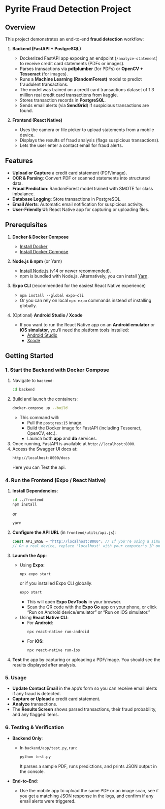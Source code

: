 # Pyrite Fraud Detection Project

## Overview

This project demonstrates an end-to-end **fraud detection** workflow:

1. **Backend (FastAPI + PostgreSQL)**  
   - Dockerized FastAPI app exposing an endpoint (`/analyze-statement`) to receive credit card statements (PDFs or images).  
   - Parses transactions via **pdfplumber** (for PDFs) or **OpenCV + Tesseract** (for images).  
   - Runs a **Machine Learning (RandomForest)** model to predict fraudulent transactions.
   - The model was trained on a credit card transactions dataset of 1.3 million real credit card transactions from kaggle. 
   - Stores transaction records in **PostgreSQL**.  
   - Sends email alerts (via **SendGrid**) if suspicious transactions are found.

2. **Frontend (React Native)**  
   - Uses the camera or file picker to upload statements from a mobile device.  
   - Displays the results of fraud analysis (flags suspicious transactions).  
   - Lets the user enter a contact email for fraud alerts.

## Features

- **Upload or Capture** a credit card statement (PDF/image).  
- **OCR & Parsing**: Convert PDF or scanned statements into structured data.  
- **Fraud Prediction**: RandomForest model trained with SMOTE for class imbalance.  
- **Database Logging**: Store transactions in PostgreSQL.  
- **Email Alerts**: Automatic email notification for suspicious activity.  
- **User-Friendly UI**: React Native app for capturing or uploading files.

## Prerequisites

1. **Docker & Docker Compose**  
   - [Install Docker](https://docs.docker.com/engine/install/)  
   - [Install Docker Compose](https://docs.docker.com/compose/install/)

2. **Node.js & npm** (or Yarn)  
   - [Install Node.js](https://nodejs.org/) (v14 or newer recommended).  
   - npm is bundled with Node.js. Alternatively, you can install [Yarn](https://yarnpkg.com/).

3. **Expo CLI** (recommended for the easiest React Native experience)  
   - `npm install --global expo-cli`  
   - Or you can rely on local `npx expo` commands instead of installing globally.

4. (Optional) **Android Studio / Xcode**  
   - If you want to run the React Native app on an **Android emulator** or **iOS simulator**, you’ll need the platform tools installed:
     - [Android Studio](https://developer.android.com/studio)
     - [Xcode](https://developer.apple.com/xcode/)

## Getting Started

### 1. Start the Backend with Docker Compose

1. Navigate to `backend`:
   ```bash
   cd backend
   ```
2. Build and launch the containers:
   ```bash
   docker-compose up --build
   ```
   - This command will:
     - Pull the `postgres:15` image.
     - Build the Docker image for FastAPI (including Tesseract, OpenCV, etc.).
     - Launch both **app** and **db** services.
3. Once running, FastAPI is available at `http://localhost:8000`.
4. Access the Swagger UI docs at:
   ```bash
   http://localhost:8000/docs
   ```
   Here you can Test the api.


### 4. Run the Frontend (Expo / React Native)

1. **Install Dependencies**:
   ```bash
   cd ../frontend
   npm install
   ```
   or
   ```bash
   yarn
   ```

2. **Configure the API URL** (in `frontend/utils/api.js`):
   ```js
   const API_BASE = "http://localhost:8000"; // If you're using a simulator on your same machine
   // On a real device, replace 'localhost' with your computer's IP on the same Wi-Fi network.
   ```

3. **Launch the App**:
   - Using **Expo**:
     ```bash
     npx expo start
     ```
     or if you installed Expo CLI globally:
     ```bash
     expo start
     ```
     - This will open **Expo DevTools** in your browser.  
     - Scan the QR code with the **Expo Go** app on your phone, or click “Run on Android device/emulator” or “Run on iOS simulator.”
   - Using **React Native CLI**:
     - For **Android**:
       ```bash
       npx react-native run-android
       ```
     - For **iOS**:
       ```bash
       npx react-native run-ios
       ```

4. **Test** the app by capturing or uploading a PDF/image. You should see the results displayed after analysis.

### 5. Usage

- **Update Contact Email** in the app’s form so you can receive email alerts if any fraud is detected.  
- **Capture or Upload** a credit card statement.  
- **Analyze** transactions.  
- The **Results Screen** shows parsed transactions, their fraud probability, and any flagged items.

### 6. Testing & Verification

- **Backend Only**:  
  - In `backend/app/test.py`, run:
    ```bash
    python test.py
    ```
    It parses a sample PDF, runs predictions, and prints JSON output in the console.

- **End-to-End**:  
  - Use the mobile app to upload the same PDF or an image scan, see if you get a matching JSON response in the logs, and confirm if any email alerts were triggered.